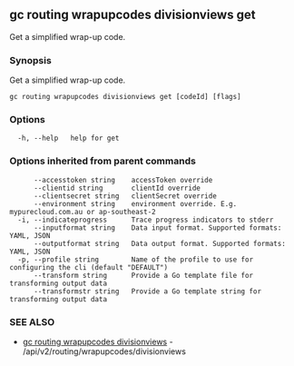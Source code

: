## gc routing wrapupcodes divisionviews get

Get a simplified wrap-up code.

### Synopsis

Get a simplified wrap-up code.

```
gc routing wrapupcodes divisionviews get [codeId] [flags]
```

### Options

```
  -h, --help   help for get
```

### Options inherited from parent commands

```
      --accesstoken string    accessToken override
      --clientid string       clientId override
      --clientsecret string   clientSecret override
      --environment string    environment override. E.g. mypurecloud.com.au or ap-southeast-2
  -i, --indicateprogress      Trace progress indicators to stderr
      --inputformat string    Data input format. Supported formats: YAML, JSON
      --outputformat string   Data output format. Supported formats: YAML, JSON
  -p, --profile string        Name of the profile to use for configuring the cli (default "DEFAULT")
      --transform string      Provide a Go template file for transforming output data
      --transformstr string   Provide a Go template string for transforming output data
```

### SEE ALSO

* [gc routing wrapupcodes divisionviews](gc_routing_wrapupcodes_divisionviews.html)	 - /api/v2/routing/wrapupcodes/divisionviews


